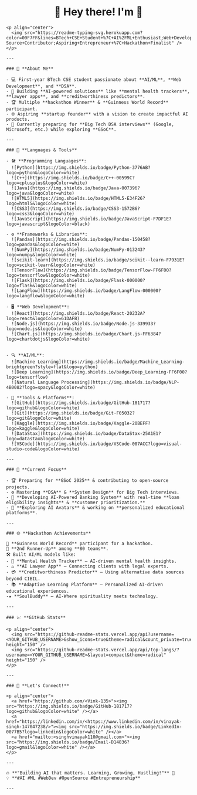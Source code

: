 <!-- GitHub Profile README -->

<h1 align="center">🚀 Hey there! I'm <PARAMVINAYAK SINGH> 👋</h1>

    <p align="center">
      <img src="https://readme-typing-svg.herokuapp.com?color=00F7FF&lines=BTech+CSE+Student+%7C+AI%2FML+Enthusiast;Web+Developer+%7C+Open-Source+Contributor;Aspiring+Entrepreneur+%7C+Hackathon+Finalist" />
    </p>
    
    ---
    
    ### 🧠 **About Me**
    
    - 💻 First-year BTech CSE student passionate about **AI/ML**, **Web Development**, and **DSA**.  
    - 🧠 Building **AI-powered solutions** like **mental health trackers**, **lawyer apps**, and **creditworthiness predictors**.  
    - 🏆 Multiple **hackathon Winner** & **Guinness World Record** participant.  
    - 🌐 Aspiring **startup founder** with a vision to create impactful AI products.  
    - 🎯 Currently preparing for **Big Tech DSA interviews** (Google, Microsoft, etc.) while exploring **GSoC**.  
    
    ---
    
    ### 🔨 **Languages & Tools**
    
    - 🛠️ **Programming Languages**:  
      ![Python](https://img.shields.io/badge/Python-3776AB?logo=python&logoColor=white)
      ![C++](https://img.shields.io/badge/C++-00599C?logo=cplusplus&logoColor=white)
      ![Java](https://img.shields.io/badge/Java-007396?logo=java&logoColor=white)
      ![HTML5](https://img.shields.io/badge/HTML5-E34F26?logo=html5&logoColor=white)
      ![CSS3](https://img.shields.io/badge/CSS3-1572B6?logo=css3&logoColor=white)
      ![JavaScript](https://img.shields.io/badge/JavaScript-F7DF1E?logo=javascript&logoColor=black)
    
    - ⚙️ **Frameworks & Libraries**:  
      ![Pandas](https://img.shields.io/badge/Pandas-150458?logo=pandas&logoColor=white)
      ![NumPy](https://img.shields.io/badge/NumPy-013243?logo=numpy&logoColor=white)
      ![scikit-learn](https://img.shields.io/badge/scikit--learn-F7931E?logo=scikit-learn&logoColor=white)
      ![TensorFlow](https://img.shields.io/badge/TensorFlow-FF6F00?logo=tensorflow&logoColor=white)
      ![Flask](https://img.shields.io/badge/Flask-000000?logo=flask&logoColor=white)
      ![LangFlow](https://img.shields.io/badge/LangFlow-000000?logo=langflow&logoColor=white)
    
    - 🖥️ **Web Development**:  
      ![React](https://img.shields.io/badge/React-20232A?logo=react&logoColor=61DAFB)
      ![Node.js](https://img.shields.io/badge/Node.js-339933?logo=node.js&logoColor=white)
      ![Chart.js](https://img.shields.io/badge/Chart.js-FF6384?logo=chartdotjs&logoColor=white)
      
    
    - 🔍 **AI/ML**:  
      ![Machine Learning](https://img.shields.io/badge/Machine_Learning-brightgreen?style=flat&logo=python)
      ![Deep Learning](https://img.shields.io/badge/Deep_Learning-FF6F00?logo=tensorflow)
      ![Natural Language Processing](https://img.shields.io/badge/NLP-4B0082?logo=spacy&logoColor=white)
    
    - 🔗 **Tools & Platforms**:  
      ![GitHub](https://img.shields.io/badge/GitHub-181717?logo=github&logoColor=white)
      ![Git](https://img.shields.io/badge/Git-F05032?logo=git&logoColor=white)
      ![Kaggle](https://img.shields.io/badge/Kaggle-20BEFF?logo=kaggle&logoColor=white)
      ![DataStax](https://img.shields.io/badge/DataStax-25A1E1?logo=datastax&logoColor=white)
      ![VSCode](https://img.shields.io/badge/VSCode-007ACC?logo=visual-studio-code&logoColor=white)
    
    ---
    
    ### 🚀 **Current Focus**
    
    - 🏆 Preparing for **GSoC 2025** & contributing to open-source projects.  
    - ⚙️ Mastering **DSA** & **System Design** for Big Tech interviews.  
    - 🧠 **Developing AI-Powered Banking System** with real-time **loan eligibility insights** & **customer prioritization.**  
    - 🌱 **Exploring AI Avatars** & working on **personalized educational platforms**.
    
    ---
    
    ### 🌐 **Hackathon Achievements**
    
    🏅 **Guinness World Record** participant for a hackathon.  
    🥉 **2nd Runner-Up** among **80 teams**.  
    🛠️ Built AI/ML models like:  
    - 🧠 **Mental Health Tracker** – AI-driven mental health insights.  
    - ⚖️ **AI Lawyer App** – Connecting clients with legal experts.  
    - 💳 **Creditworthiness Predictor** – Using alternative data sources beyond CIBIL.  
    - 📚 **Adaptive Learning Platform** – Personalized AI-driven educational experiences.  
    -★ **SoulBuddy** – AI-Where spirituality meets technology.
    
    ---
    
    ### 📈 **GitHub Stats**
    
    <p align="center">
      <img src="https://github-readme-stats.vercel.app/api?username=<YOUR_GITHUB_USERNAME>&show_icons=true&theme=radical&count_private=true" height="150" />
      <img src="https://github-readme-stats.vercel.app/api/top-langs/?username=<YOUR_GITHUB_USERNAME>&layout=compact&theme=radical" height="150" />
    </p>
    
    ---
    
    ### 🤝 **Let's Connect!**
    
    <p align="center">
      <a href="https://github.com/<Vink-135>"><img src="https://img.shields.io/badge/GitHub-181717?logo=github&logoColor=white" /></a>
      <a href="https://linkedin.com/in/<https://www.linkedin.com/in/vinayak-singh-147047238/>"><img src="https://img.shields.io/badge/LinkedIn-0077B5?logo=linkedin&logoColor=white" /></a>
      <a href="mailto:<singhvinayak110@gmail.com>"><img src="https://img.shields.io/badge/Email-D14836?logo=gmail&logoColor=white" /></a>
    </p>
    
    ---
    
    🔥 **"Building AI that matters. Learning, Growing, Hustling!"** 🚀  
    💡 **#AI #ML #WebDev #OpenSource #Entrepreneurship**
    
    ---
